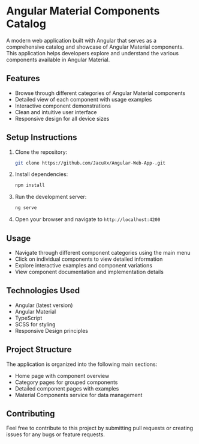 # Angular Material Components Catalog

A modern web application built with Angular that serves as a comprehensive catalog and showcase of Angular Material components. This application helps developers explore and understand the various components available in Angular Material.

## Features

- Browse through different categories of Angular Material components
- Detailed view of each component with usage examples
- Interactive component demonstrations
- Clean and intuitive user interface
- Responsive design for all device sizes

## Setup Instructions

1. Clone the repository:
   ```bash
   git clone https://github.com/JacuXx/Angular-Web-App-.git
   ```

2. Install dependencies:
   ```bash
   npm install
   ```

3. Run the development server:
   ```bash
   ng serve
   ```

4. Open your browser and navigate to `http://localhost:4200`

## Usage

- Navigate through different component categories using the main menu
- Click on individual components to view detailed information
- Explore interactive examples and component variations
- View component documentation and implementation details

## Technologies Used

- Angular (latest version)
- Angular Material
- TypeScript
- SCSS for styling
- Responsive Design principles

## Project Structure

The application is organized into the following main sections:
- Home page with component overview
- Category pages for grouped components
- Detailed component pages with examples
- Material Components service for data management

## Contributing

Feel free to contribute to this project by submitting pull requests or creating issues for any bugs or feature requests.
